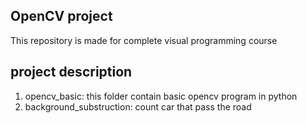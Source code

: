 ## OpenCV project

This repository is made for complete visual programming course

## project description

1. opencv_basic: this folder contain basic opencv program in python
2. background_substruction: count car that pass the road